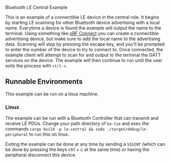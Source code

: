 Bluetooth LE Central Example

This is an example of a connectible LE device in the central role. It begins by starting LE
scanning for other Bluetooth device advertising with a local name. Everytime a device is found
the example will output the name to the terminal. Using something like [nRF Connect] you
can create a connectible advertising device, but make sure to add the local name to the 
advertising data. Scanning will stop by pressing the escape key, and you'll be prompted to
enter the number of the device to try to connect to. Once connected, the example client will 
attempt to scan for and output to the terminal the GATT services on the device. The example
will then continue to run until the user exits the process with `ctrl-c`.

## Runnable Environments
This example can be run on a linux machine.

### Linux
The example can be run with a Bluetooth Controller that can transmit and receive LE PDUs. Change
your path directory of `bo-tie` and exec the commands `cargo build -p le-central && sudo
./target/debug/le-peripheral` to run this on linux.

Exiting the example can be done at any time by sending a `SIGINT` (which can be done by pressing
the keys *ctrl* + *c* at the same time) or having the peripheral disconnect this device.

[nRF Connect]: https://play.google.com/store/apps/details?id=no.nordicsemi.android.mcp&gl=us